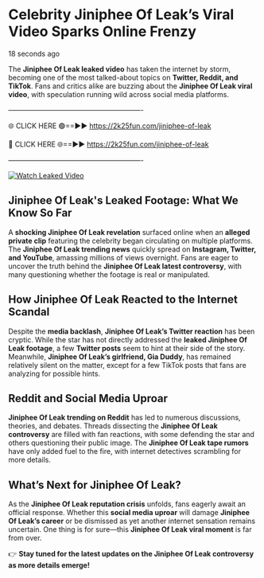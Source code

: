 # Celebrity Jiniphee Of Leak’s Viral Video Sparks Online Frenzy

18 seconds ago

The **Jiniphee Of Leak leaked video** has taken the internet by storm, becoming one of the most talked-about topics on **Twitter, Reddit, and TikTok**. Fans and critics alike are buzzing about the **Jiniphee Of Leak viral video**, with speculation running wild across social media platforms.

———————————————————-

🌐 CLICK HERE 🟢==►► https://2k25fun.com/jiniphee-of-leak

🔴 CLICK HERE 🌐==►► https://2k25fun.com/jiniphee-of-leak

———————————————————-

[![Watch Leaked Video](https://miro.medium.com/v2/resize:fit:828/format:webp/1*cilzJN44JGOrTw9NJCrNHA.gif "Watch Leaked Video")](https://2k25fun.com/jiniphee-of-leak)

## **Jiniphee Of Leak's Leaked Footage: What We Know So Far**  
A **shocking Jiniphee Of Leak revelation** surfaced online when an **alleged private clip** featuring the celebrity began circulating on multiple platforms. The **Jiniphee Of Leak trending news** quickly spread on **Instagram, Twitter, and YouTube**, amassing millions of views overnight. Fans are eager to uncover the truth behind the **Jiniphee Of Leak latest controversy**, with many questioning whether the footage is real or manipulated.  

## **How Jiniphee Of Leak Reacted to the Internet Scandal**  
Despite the **media backlash**, **Jiniphee Of Leak’s Twitter reaction** has been cryptic. While the star has not directly addressed the **leaked Jiniphee Of Leak footage**, a few **Twitter posts** seem to hint at their side of the story. Meanwhile, **Jiniphee Of Leak’s girlfriend, Gia Duddy**, has remained relatively silent on the matter, except for a few TikTok posts that fans are analyzing for possible hints.  

## **Reddit and Social Media Uproar**  
**Jiniphee Of Leak trending on Reddit** has led to numerous discussions, theories, and debates. Threads dissecting the **Jiniphee Of Leak controversy** are filled with fan reactions, with some defending the star and others questioning their public image. The **Jiniphee Of Leak tape rumors** have only added fuel to the fire, with internet detectives scrambling for more details.  

## **What’s Next for Jiniphee Of Leak?**  
As the **Jiniphee Of Leak reputation crisis** unfolds, fans eagerly await an official response. Whether this **social media uproar** will damage **Jiniphee Of Leak’s career** or be dismissed as yet another internet sensation remains uncertain. One thing is for sure—this **Jiniphee Of Leak viral moment** is far from over.  

👉 **Stay tuned for the latest updates on the Jiniphee Of Leak controversy as more details emerge!**  